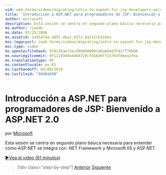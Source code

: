 ```yaml
---
uid: web-forms/videos/migrating/intro-to-aspnet-for-jsp-developers-welcome-to-aspnet-20
title: 'Introducción a ASP.NET para programadores de JSP: Bienvenido a ASP.NET 2.0 | Microsoft Docs'
author: microsoft
description: Esta sesión se centra en segundo plano básica necesaria para entender cómo ASP.NET se integra con .NET Framework y Microsoft IIS y ASP.NET.
ms.author: riande
ms.date: 07/25/2006
ms.assetid: 1a95474a-a897-4ba1-b372-8a112cb324ba
msc.legacyurl: /web-forms/videos/migrating/intro-to-aspnet-for-jsp-developers-welcome-to-aspnet-20
msc.type: video
ms.openlocfilehash: 978236ae72ec0908b09901d8a8d4d3fd27770b86
ms.sourcegitcommit: 0f1119340e4464720cfd16d0ff15764746ea1fea
ms.translationtype: MT
ms.contentlocale: es-ES
ms.lasthandoff: 04/09/2019
ms.locfileid: "59401639"
---
```

# <a name="intro-to-aspnet-for-jsp-developers-welcome-to-aspnet-20"></a>Introducción a ASP.NET para programadores de JSP: Bienvenido a ASP.NET 2.0

por [Microsoft](https://github.com/microsoft)

Esta sesión se centra en segundo plano básica necesaria para entender cómo ASP.NET se integra con .NET Framework y Microsoft IIS y ASP.NET.

[&#9654;Vea el vídeo (61 minutos)](https://channel9.msdn.com/Blogs/ASP-NET-Site-Videos/intro-to-aspnet-for-jsp-developers-welcome-to-aspnet-20)

> [!div class="step-by-step"]
> [Anterior](migrating-from-classic-asp-to-aspnet.md)
> [Siguiente](intro-to-aspnet-for-jsp-developers-building-applications.md)

